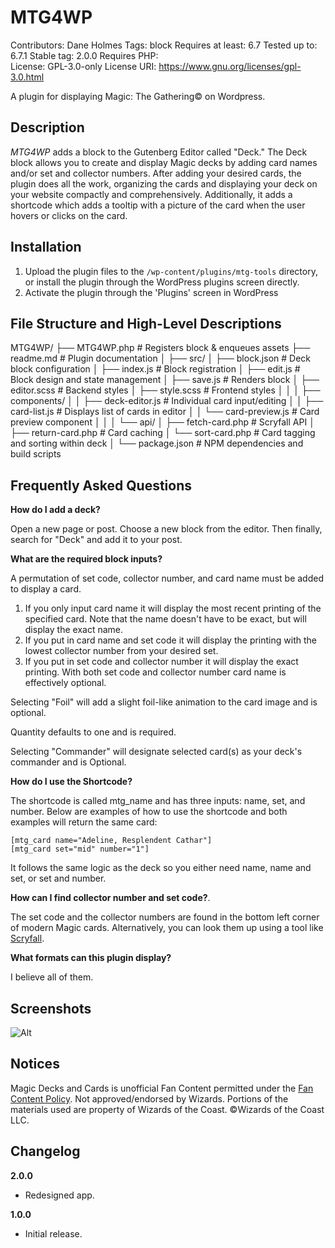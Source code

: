 # MTG4WP
Contributors:      Dane Holmes
Tags:              block
Requires at least: 6.7
Tested up to:      6.7.1
Stable tag:        2.0.0
Requires PHP:      
License:           GPL-3.0-only
License URI:       https://www.gnu.org/licenses/gpl-3.0.html

A plugin for displaying Magic: The Gathering© on Wordpress.

## Description

*MTG4WP* adds a block to the Gutenberg Editor called "Deck." The Deck block allows you to create and display Magic decks by adding card names and/or set and collector numbers. After adding your desired cards, the plugin does all the work, organizing the cards and displaying your deck on your website compactly and comprehensively. Additionally, it adds a shortcode which adds a tooltip with a picture of the card when the user hovers or clicks on the card.

## Installation

1. Upload the plugin files to the `/wp-content/plugins/mtg-tools` directory, or install the plugin through the WordPress plugins screen directly.
2. Activate the plugin through the 'Plugins' screen in WordPress

## File Structure and High-Level Descriptions

MTG4WP/
├── MTG4WP.php                  # Registers block & enqueues assets
├── readme.md                   # Plugin documentation
│
├── src/
│   ├── block.json              # Deck block configuration
│   ├── index.js                # Block registration
│   ├── edit.js                 # Block design and state management
│   ├── save.js                 # Renders block
│   ├── editor.scss             # Backend styles
│   ├── style.scss              # Frontend styles
│   │
│   ├── components/
│   │   ├── deck-editor.js      # Individual card input/editing
│   │   ├── card-list.js        # Displays list of cards in editor
│   │   └── card-preview.js     # Card preview component
│   │
│   └── api/
│       ├── fetch-card.php      # Scryfall API
│       ├── return-card.php     # Card caching
│       └── sort-card.php       # Card tagging and sorting within deck
│
└── package.json                # NPM dependencies and build scripts

## Frequently Asked Questions

**How do I add a deck?**

Open a new page or post. Choose a new block from the editor. Then finally, search for "Deck" and add it to your post.

**What are the required block inputs?**

A permutation of set code, collector number, and card name must be added to display a card.
1. If you only input card name it will display the most recent printing of the specified card. Note that the name doesn't have to be exact, but will display the exact name.
2. If you put in card name and set code it will display the printing with the lowest collector number from your desired set.
3. If you put in set code and collector number it will display the exact printing. With both set code and collector number card name is effectively optional.

Selecting "Foil" will add a slight foil-like animation to the card image and is optional.

Quantity defaults to one and is required.

Selecting "Commander" will designate selected card(s) as your deck's commander and is Optional.

**How do I use the Shortcode?**

The shortcode is called mtg_name and has three inputs: name, set, and number. Below are examples of how to use the shortcode and both examples will return the same card:
```
[mtg_card name="Adeline, Resplendent Cathar"]
[mtg_card set="mid" number="1"]
```
It follows the same logic as the deck so you either need name, name and set, or set and number.

**How can I find collector number and set code?**.

The set code and the collector numbers are found in the bottom left corner of modern Magic cards. Alternatively, you can look them up using a tool like [Scryfall](https://scryfall.com).

**What formats can this plugin display?**

I believe all of them.

## Screenshots

![Alt](assets/screenshot.png "Example commander deck on desktop")

## Notices

Magic Decks and Cards is unofficial Fan Content permitted under the [Fan Content Policy](https://company.wizards.com/en/legal/fancontentpolicy). Not approved/endorsed by Wizards. Portions of the materials used are property of Wizards of the Coast. ©Wizards of the Coast LLC.

## Changelog

**2.0.0**
* Redesigned app.

**1.0.0**
* Initial release.

